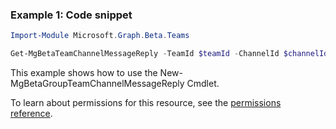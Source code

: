 ### Example 1: Code snippet

```powershell
Import-Module Microsoft.Graph.Beta.Teams

Get-MgBetaTeamChannelMessageReply -TeamId $teamId -ChannelId $channelId -ChatMessageId $chatMessageId
```
This example shows how to use the New-MgBetaGroupTeamChannelMessageReply Cmdlet.

To learn about permissions for this resource, see the [permissions reference](/graph/permissions-reference).

